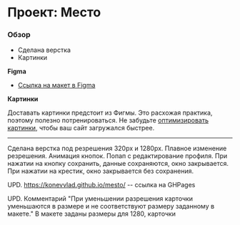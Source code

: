 # Проект: Место

### Обзор

* Сделана верстка
* Картинки

**Figma**

* [Ссылка на макет в Figma](https://www.figma.com/file/2cn9N9jSkmxD84oJik7xL7/JavaScript.-Sprint-4?node-id=0%3A1)

**Картинки**

Доставать картинки предстоит из Фигмы. Это расхожая практика, поэтому полезно потренироваться.
Не забудьте [оптимизировать картинки](https://tinypng.com/), чтобы ваш сайт загружался быстрее.

_________________________

Сделана верстка под резрешения 320px и 1280px.
Плавное изменение резрешения.
Анимация кнопок.
Попап с редактирование профиля.
При нажатии на кнопку сохранить, данные сохраняются, окно закрывается.
При нажатии на крестик, окно закрывается без сохранения.


UPD.
https://konevvlad.github.io/mesto/ -- ссылка на GHPages



UPD. 
Комментарий "При уменьшении разрешения карточки уменьшаются в размере и не соответствуют размеру заданному в макете."
В макете заданы размеры для 1280, карточки